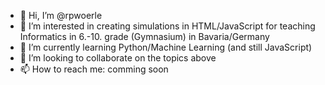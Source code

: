 - 👋 Hi, I’m @rpwoerle
- 👀 I’m interested in creating simulations in HTML/JavaScript for teaching Informatics in 6.-10. grade (Gymnasium) in Bavaria/Germany
- 🌱 I’m currently learning Python/Machine Learning (and still JavaScript)
- 💞️ I’m looking to collaborate on the topics above
- 📫 How to reach me: comming soon

<!---
rpwoerle/rpwoerle is a ✨ special ✨ repository because its `README.md` (this file) appears on your GitHub profile.
You can click the Preview link to take a look at your changes.
--->
